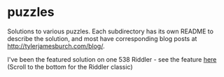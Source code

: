 # puzzles
Solutions to various puzzles. Each subdirectory has its own README to describe the solution, and most have corresponding blog posts at http://tylerjamesburch.com/blog/. 

I've been the featured solution on one 538 Riddler - see the feature [here](https://fivethirtyeight.com/features/can-you-win-a-spelling-bee-if-you-know-99-percent-of-the-words/) (Scroll to the bottom for the Riddler classic)
